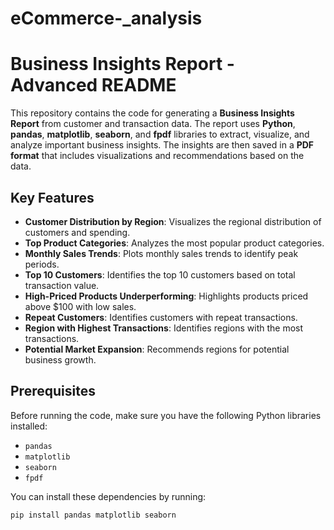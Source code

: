 # eCommerce-_analysis
# Business Insights Report - Advanced README

This repository contains the code for generating a **Business Insights Report** from customer and transaction data. The report uses **Python**, **pandas**, **matplotlib**, **seaborn**, and **fpdf** libraries to extract, visualize, and analyze important business insights. The insights are then saved in a **PDF format** that includes visualizations and recommendations based on the data.

## Key Features
- **Customer Distribution by Region**: Visualizes the regional distribution of customers and spending.
- **Top Product Categories**: Analyzes the most popular product categories.
- **Monthly Sales Trends**: Plots monthly sales trends to identify peak periods.
- **Top 10 Customers**: Identifies the top 10 customers based on total transaction value.
- **High-Priced Products Underperforming**: Highlights products priced above $100 with low sales.
- **Repeat Customers**: Identifies customers with repeat transactions.
- **Region with Highest Transactions**: Identifies regions with the most transactions.
- **Potential Market Expansion**: Recommends regions for potential business growth.

## Prerequisites

Before running the code, make sure you have the following Python libraries installed:

- `pandas`
- `matplotlib`
- `seaborn`
- `fpdf`

You can install these dependencies by running:

```bash
pip install pandas matplotlib seaborn 


